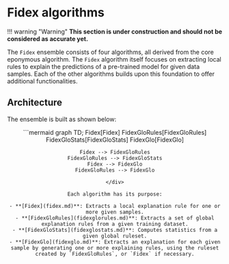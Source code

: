 # Fidex algorithms

!!! warning "Warning"
    **This section is under construction and should not be considered as accurate yet.**

The `Fidex` ensemble consists of four algorithms, all derived from the core eponymous algorithm. The `Fidex` algorithm itself focuses on extracting local rules to explain the predictions of a pre-trained model for given data samples. Each of the other algorithms builds upon this foundation to offer additional functionalities.


## Architecture

The ensemble is built as shown below:

<div align="center">
```mermaid
graph TD;
    Fidex[Fidex] 
    FidexGloRules[FidexGloRules] 
    FidexGloStats[FidexGloStats] 
    FidexGlo[FidexGlo]
    
    Fidex --> FidexGloRules
    FidexGloRules --> FidexGloStats
    Fidex --> FidexGlo
    FidexGloRules --> FidexGlo
```
</div>

Each algorithm has its purpose:

- **[Fidex](fidex.md)**: Extracts a local explanation rule for one or more given samples.
- **[FidexGloRules](fidexglorules.md)**: Extracts a set of global explanation rules from a given training dataset.
- **[FidexGloStats](fidexglostats.md)**: Computes statistics from a given global ruleset.
- **[FidexGlo](fidexglo.md)**: Extracts an explanation for each given sample by generating one or more explaining rules, using the ruleset created by `FidexGloRules`, or `Fidex` if necessary.